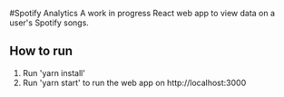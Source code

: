 #Spotify Analytics
A work in progress React web app to view data on a user's Spotify songs.

## How to run

1. Run 'yarn install'
2. Run 'yarn start' to run the web app on http://localhost:3000